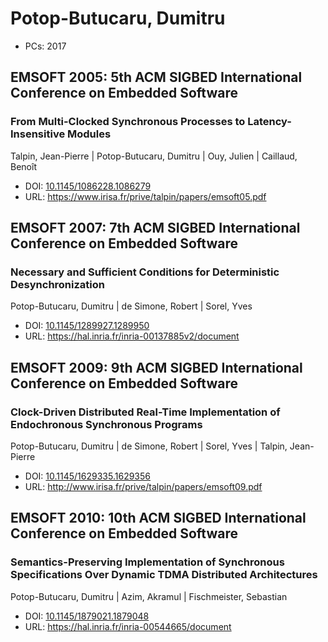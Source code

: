 # Potop-Butucaru, Dumitru

* PCs: 2017

## EMSOFT 2005: 5th ACM SIGBED International Conference on Embedded Software

### From Multi-Clocked Synchronous Processes to Latency-Insensitive Modules
Talpin, Jean-Pierre | Potop-Butucaru, Dumitru | Ouy, Julien | Caillaud, Benoît
* DOI: [10.1145/1086228.1086279](https://doi.org/10.1145/1086228.1086279)
* URL: <https://www.irisa.fr/prive/talpin/papers/emsoft05.pdf>

## EMSOFT 2007: 7th ACM SIGBED International Conference on Embedded Software

### Necessary and Sufficient Conditions for Deterministic Desynchronization
Potop-Butucaru, Dumitru | de Simone, Robert | Sorel, Yves
* DOI: [10.1145/1289927.1289950](https://doi.org/10.1145/1289927.1289950)
* URL: <https://hal.inria.fr/inria-00137885v2/document>

## EMSOFT 2009: 9th ACM SIGBED International Conference on Embedded Software

### Clock-Driven Distributed Real-Time Implementation of Endochronous Synchronous Programs
Potop-Butucaru, Dumitru | de Simone, Robert | Sorel, Yves | Talpin, Jean-Pierre
* DOI: [10.1145/1629335.1629356](https://doi.org/10.1145/1629335.1629356)
* URL: <http://www.irisa.fr/prive/talpin/papers/emsoft09.pdf>

## EMSOFT 2010: 10th ACM SIGBED International Conference on Embedded Software

### Semantics-Preserving Implementation of Synchronous Specifications Over Dynamic TDMA Distributed Architectures
Potop-Butucaru, Dumitru | Azim, Akramul | Fischmeister, Sebastian
* DOI: [10.1145/1879021.1879048](https://doi.org/10.1145/1879021.1879048)
* URL: <https://hal.inria.fr/inria-00544665/document>

